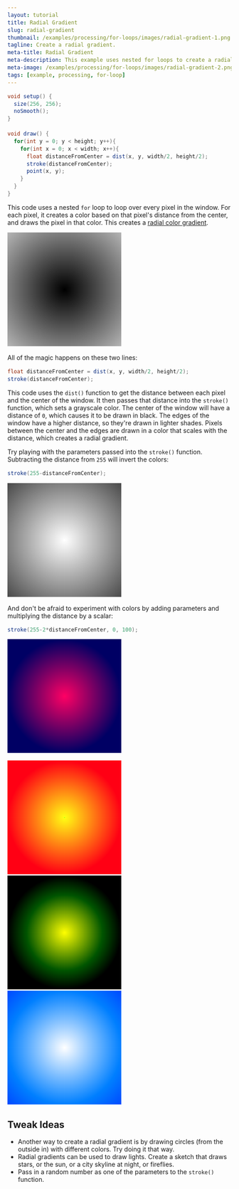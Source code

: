 ```yaml
---
layout: tutorial
title: Radial Gradient
slug: radial-gradient
thumbnail: /examples/processing/for-loops/images/radial-gradient-1.png
tagline: Create a radial gradient.
meta-title: Radial Gradient
meta-description: This example uses nested for loops to create a radial gradient.
meta-image: /examples/processing/for-loops/images/radial-gradient-2.png
tags: [example, processing, for-loop]
---
```


```java
void setup() {
  size(256, 256);
  noSmooth();
}

void draw() {
  for(int y = 0; y < height; y++){
    for(int x = 0; x < width; x++){
      float distanceFromCenter = dist(x, y, width/2, height/2);
      stroke(distanceFromCenter);
      point(x, y);
    }
  }
}
```

This code uses a nested `for` loop to loop over every pixel in the window. For each pixel, it creates a color based on that pixel's distance from the center, and draws the pixel in that color. This creates a [radial color gradient](https://en.wikipedia.org/wiki/Color_gradient#Radial_gradients).

![gradient](/examples/processing/for-loops/images/radial-gradient-3.png)

All of the magic happens on these two lines:

```java
float distanceFromCenter = dist(x, y, width/2, height/2);
stroke(distanceFromCenter);
```

This code uses the `dist()` function to get the distance between each pixel and the center of the window. It then passes that distance into the `stroke()` function, which sets a grayscale color. The center of the window will have a distance of `0`, which causes it to be drawn in black. The edges of the window have a higher distance, so they're drawn in lighter shades. Pixels between the center and the edges are drawn in a color that scales with the distance, which creates a radial gradient.

Try playing with the parameters passed into the `stroke()` function. Subtracting the distance from `255` will invert the colors:

```java
stroke(255-distanceFromCenter);
```

![gradient](/examples/processing/for-loops/images/radial-gradient-4.png)

And don't be afraid to experiment with colors by adding parameters and multiplying the distance by a scalar:

```java
stroke(255-2*distanceFromCenter, 0, 100);
```

![gradient](/examples/processing/for-loops/images/radial-gradient-5.png)

![gradient](/examples/processing/for-loops/images/radial-gradient-6.png) ![gradient](/examples/processing/for-loops/images/radial-gradient-7.png) ![gradient](/examples/processing/for-loops/images/radial-gradient-8.png)


## Tweak Ideas
- Another way to create a radial gradient is by drawing circles (from the outside in) with different colors. Try doing it that way.
- Radial gradients can be used to draw lights. Create a sketch that draws stars, or the sun, or a city skyline at night, or fireflies.
- Pass in a random number as one of the parameters to the `stroke()` function.
